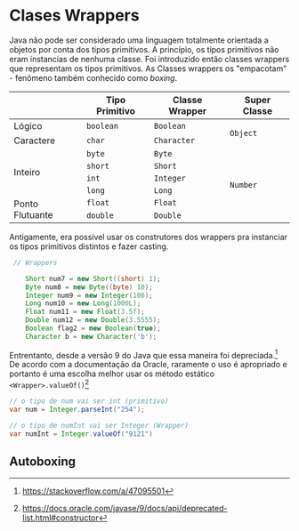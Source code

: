 # Clases Wrappers

Java não pode ser considerado uma linguagem totalmente orientada a objetos por conta dos tipos primitivos. A princípio, os tipos primitivos não eram instancias de nenhuma classe. Foi introduzido então classes wrappers que representam os tipos primitivos. As Classes wrappers os "empacotam" - fenômeno também conhecido como *boxing*.

<table>
    <thead>
        <tr>
            <th></th>
            <th>Tipo Primitivo</th>
            <th>Classe Wrapper</th>
            <th>Super Classe</th>
        </tr>
    </thead>
    <tbody>
        <tr>
            <td>Lógico</td>
            <td>
              <code>boolean</code>
            </td>
            <td>
              <code>Boolean</code>
            </td>
            <td rowspan="2">
              <code>Object</code>
            </td>
        </tr>
        <tr>
          <td>Caractere</td>
          <td>
            <code>char</code>
          </td>
          <td>
            <code>Character</code>
          </td>
        </tr>
        <tr>
            <td rowspan="4">Inteiro</td>
            <td>
            <code>byte</code>
            </td>
            <td>
              <code>Byte</code>
            </td>
            <td rowspan="6">
              <code>Number</code>
            </td>
        </tr>
        <tr>
            <td>
              <code>short</code>
            </td>
            <td>
              <code>Short</code>
            </td>
        </tr>
        <tr>
            <td>
              <code>int</code>
            </td>
            <td>
              <code>Integer</code>
            </td>
        </tr>
        <tr>
            <td>
              <code>long</code>
            </td>
            <td>
              <code>Long</code>
            </td>
        </tr>
        <tr>
          <td rowspan="2">Ponto Flutuante</td>
            <td>
              <code>float</code>
            </td>
            <td>
              <code>Float</code>
            </td>
        </tr>
        <tr>
            <td>
              <code>double</code>
            </td>
            <td>
              <code>Double</code>
            </td>
        </tr>
    </tbody>
</table>

Antigamente, era possível usar os construtores dos wrappers pra instanciar os tipos primitivos distintos e fazer casting.

```java
 // Wrappers

    Short num7 = new Short((short) 1);
    Byte num8 = new Byte((byte) 10);
    Integer num9 = new Integer(100);
    Long num10 = new Long(1000L);
    Float num11 = new Float(3.5f);
    Double num12 = new Double(3.5555);
    Boolean flag2 = new Boolean(true);
    Character b = new Character('b');
```

Entrentanto, desde a versão 9 do Java que essa maneira foi depreciada.[^1] De acordo com a documentação da Oracle, raramente o uso é apropriado e portanto é uma escolha melhor usar os método estático `<Wrapper>.valueOf()`[^2]

```java
// o tipo de num vai ser int (primitivo)
var num = Integer.parseInt("254");

// o tipo de numInt vai ser Integer (Wrapper)
var numInt = Integer.valueOf("9121")
```

## Autoboxing




[^1]: https://stackoverflow.com/a/47095501
[^2]: https://docs.oracle.com/javase/9/docs/api/deprecated-list.html#constructor